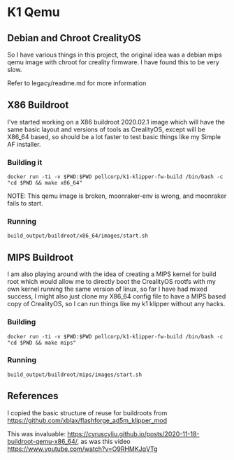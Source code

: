 # K1 Qemu

## Debian and Chroot CrealityOS

So I have various things in this project, the original idea was a debian mips qemu image with
chroot for creality firmware.   I have found this to be very slow.

Refer to legacy/readme.md for more information

## X86 Buildroot

I've started working on a X86 buildroot 2020.02.1 image which will have the same basic layout and versions of tools as CrealityOS,
except will be X86_64 based, so should be a lot faster to test basic things like my Simple AF installer.

### Building it

```
docker run -ti -v $PWD:$PWD pellcorp/k1-klipper-fw-build /bin/bash -c "cd $PWD && make x86_64"
```

NOTE: This qemu image is broken, moonraker-env is wrong, and moonraker fails to start.

### Running

```
build_output/buildroot/x86_64/images/start.sh
```

## MIPS Buildroot

I am also playing around with the idea of creating a MIPS kernel for build root which would allow me to directly boot the CrealityOS rootfs
with my own kernel running the same version of linux, so far I have had mixed success, I might also just clone my X86_64 config file
to have a MIPS based copy of CrealityOS, so I can run things like my k1 klipper without any hacks.

### Building

```
docker run -ti -v $PWD:$PWD pellcorp/k1-klipper-fw-build /bin/bash -c "cd $PWD && make mips"
```

### Running

```
build_output/buildroot/mips/images/start.sh
```

## References

I copied the basic structure of reuse for buildroots from https://github.com/xblax/flashforge_ad5m_klipper_mod

This was invaluable: https://cyruscyliu.github.io/posts/2020-11-18-buildroot-qemu-x86_64/, as was this video  https://www.youtube.com/watch?v=O9RHMKJqVTg 
